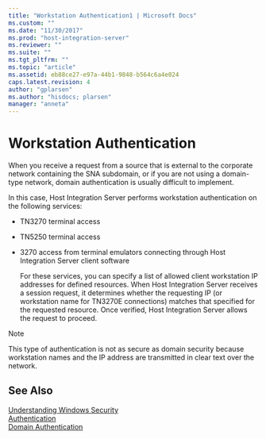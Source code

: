 ```yaml
---
title: "Workstation Authentication1 | Microsoft Docs"
ms.custom: ""
ms.date: "11/30/2017"
ms.prod: "host-integration-server"
ms.reviewer: ""
ms.suite: ""
ms.tgt_pltfrm: ""
ms.topic: "article"
ms.assetid: eb88ce27-e97a-44b1-9848-b564c6a4e024
caps.latest.revision: 4
author: "gplarsen"
ms.author: "hisdocs; plarsen"
manager: "anneta"
---
```

# Workstation Authentication
When you receive a request from a source that is external to the corporate network containing the SNA subdomain, or if you are not using a domain-type network, domain authentication is usually difficult to implement.  
  
 In this case, Host Integration Server performs workstation authentication on the following services:  
  
- TN3270 terminal access  
  
- TN5250 terminal access  
  
- 3270 access from terminal emulators connecting through Host Integration Server client software  
  
  For these services, you can specify a list of allowed client workstation IP addresses for defined resources. When Host Integration Server receives a session request, it determines whether the requesting IP (or workstation name for TN3270E connections) matches that specified for the requested resource. Once verified, Host Integration Server allows the request to proceed.  
  
> [!NOTE]
>  This type of authentication is not as secure as domain security because workstation names and the IP address are transmitted in clear text over the network.  
  
## See Also  
 [Understanding Windows Security](../core/understanding-windows-security1.md)   
 [Authentication](../core/authentication1.md)   
 [Domain Authentication](../core/domain-authentication2.md)